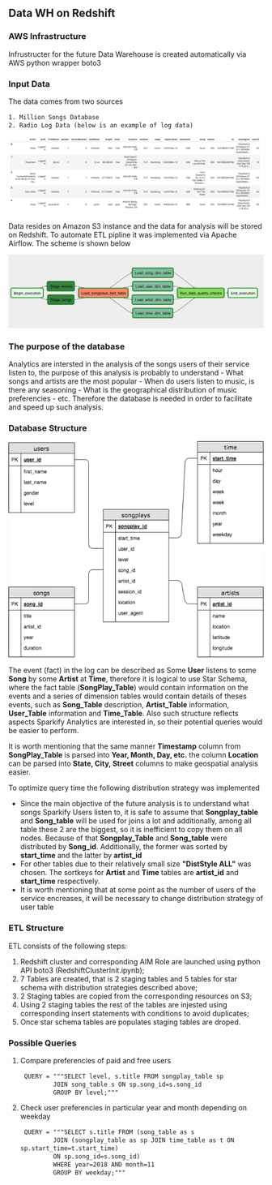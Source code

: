 ## **Data WH on Redshift**

### AWS Infrastructure

Infrustructer for the future Data Warehouse is created automatically via AWS python wrapper boto3

### Input Data

The data comes from two sources

    1. Million Songs Database
    2. Radio Log Data (below is an example of log data)
  
   ![Image of Log](https://github.com/Ekovarskiy/DataWharehouse_Redshift/blob/master/log-data.png)

Data resides on Amazon S3 instance and the data for analysis will be stored on Redshift. To automate ETL pipline it was implemented via Apache Airflow. The scheme is shown below

![Image of Dag](https://github.com/Ekovarskiy/DataWharehouse_Redshift/blob/master/example-dag.png)

### The purpose of the database

Analytics are intersted in the analysis of the songs users of their service listen to, the purpose of this analysis is probably to understand
    - What songs and artists are the most popular
    - When do users listen to music, is there any seasoning
    - What is the geographical distribution of music preferencies
    - etc.
Therefore the database is needed in order to facilitate and speed up such analysis.


### Database Structure

![Image of ERD](https://github.com/Ekovarskiy/DataWharehouse_Redshift/blob/master/ERD.png)

The event (fact) in the log can be described as Some **User** listens to some **Song** by some **Artist** at **Time**,  therefore it is logical to use Star Schema, where the fact table (**SongPlay_Table**) would contain information on the events and a series of dimension tables would contain details of theses events, such as **Song_Table** description, **Artist_Table** information, **User_Table** information and **Time_Table**. Also such structure reflects aspects Sparkify Analytics are interested in, so their potential queries would be easier to perform.

It is worth mentioning that the same manner **Timestamp** column from **SongPlay_Table** is parsed into **Year, Month, Day, etc.** the column **Location** can be parsed into **State, City, Street** columns to make geospatial analysis easier.

To optimize query time the following distribution strategy was implemented

 - Since the main objective of the future analysis is to understand what songs Sparkify Users listen to, it is safe to assume that **Songplay_table** and **Song_table** will be used for joins a lot and additionally, among all table these 2 are the biggest, so it is inefficient to copy them on all nodes. Because of that **Songplay_Table** and **Song_table** were distributed by **Song_id**. Additionally, the former was sorted by **start_time** and the latter by **artist_id**
 - For other tables due to their relatively small size **"DistStyle ALL"** was chosen. The sortkeys for **Artist** and **Time** tables are **artist_id** and **start_time** respectively.
 - It is worth mentioning that at some point as the number of users of the service encreases, it will be necessary to change distribution strategy of user table


### ETL Structure

ETL consists of the following steps:
1. Redshift cluster and corresponding AIM Role are launched using python API boto3 (RedshiftClusterInit.ipynb);
2. 7 Tables are created, that is 2 staging tables and 5 tables for star schema with distribution strategies described above;
3. 2 Staging tables are copied from the corresponding resources on S3;
4. Using 2 staging tables the rest of the tables are injested using corresponding insert statements with conditions to avoid duplicates;
5. Once star schema tables are populates staging tables are droped.


### Possible Queries

1. Compare preferencies of paid and free users

        QUERY = """SELECT level, s.title FROM songplay_table sp
                JOIN song_table s ON sp.song_id=s.song_id
                GROUP BY level;"""

2. Check user preferencies in particular year and month depending on weekday

        QUERY = """SELECT s.title FROM (song_table as s
                JOIN (songplay_table as sp JOIN time_table as t ON sp.start_time=t.start_time)
                ON sp.song_id=s.song_id)
                WHERE year=2018 AND month=11
                GROUP BY weekday;"""
    
